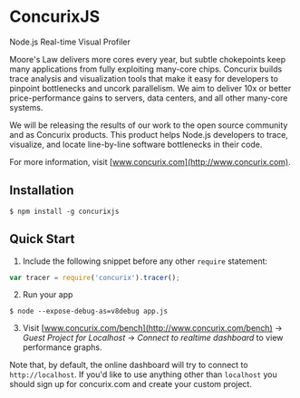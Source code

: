# ConcurixJS
Node.js Real-time Visual Profiler

Moore's Law delivers more cores every year, but subtle chokepoints keep many applications from fully exploiting many-core chips.  Concurix builds trace analysis and visualization tools that make it easy for developers to pinpoint bottlenecks and uncork parallelism. We aim to deliver 10x or better price-performance gains to servers, data centers, and all other many-core systems.

We will be releasing the results of our work to the open source community and as Concurix products.   This product helps Node.js developers to trace, visualize, and locate line-by-line software bottlenecks in their code.

For more information, visit [www.concurix.com](http://www.concurix.com).


## Installation
    $ npm install -g concurixjs

## Quick Start
1. Include the following snippet before any other ``require`` statement:

 ```js
 var tracer = require('concurix').tracer();
 ```

2. Run your app
 
 ```$ node --expose-debug-as=v8debug app.js```

3. Visit [www.concurix.com/bench](http://www.concurix.com/bench) -> *Guest Project for Localhost* -> *Connect to realtime dashboard* to view performance graphs.

Note that, by default, the online dashboard will try to connect  to ``http://localhost``. If you'd like to use anything other than ``localhost`` you should sign up for concurix.com and create your custom project.